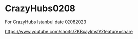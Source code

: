 # CrazyHubs0208
For CrazyHubs Istanbul date 02082023

https://www.youtube.com/shorts/ZKBxaylmsfA?feature=share
